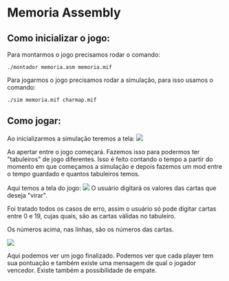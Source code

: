 # Memoria Assembly

## Como inicializar o jogo:
Para montarmos o jogo precisamos rodar o comando:
```
./montador memoria.asm memoria.mif
```

Para jogarmos o jogo precisamos rodar a simulação, para isso usamos o comando:
```
./sim memoria.mif charmap.mif
```

## Como jogar:
Ao inicializarmos a simulação teremos a tela:
![](https://i.imgur.com/els98rx.png)

Ao apertar entre o jogo começará. Fazemos isso para podermos ter "tabuleiros" de jogo diferentes. Isso é feito contando o tempo a partir do momento em que começamos a simulação e depois fazemos um mod entre o tempo guardado e quantos tabuleiros temos.

Aqui temos a tela do jogo:
![](https://i.imgur.com/S84rkWC.png)
O usuário digitará os valores das cartas que deseja "virar".

Foi tratado todos os casos de erro, assim o usuário só pode digitar cartas entre 0 e 19, cujas quais, são as cartas válidas no tabuleiro.

Os números acima, nas linhas, são os números das cartas.

![](https://i.imgur.com/E9SyFP4.png)

Aqui podemos ver um jogo finalizado. Podemos ver que cada player tem sua pontuação e também existe uma mensagem de qual o jogador vencedor. Existe também a possibilidade de empate.